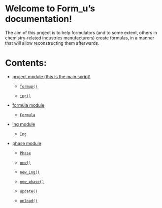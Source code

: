<!-- Form_u documentation master file, created by
sphinx-quickstart on Thu Nov 10 15:36:15 2022.
You can adapt this file completely to your liking, but it should at least
contain the root `toctree` directive. -->
# Welcome to Form_u’s documentation!
The aim of this project is to help formulators (and to some extent, others in chemistry-related industries manufacturers) create formulas, in a manner that will allow reconstructing them afterwards. 
# Contents:

* [project module (this is the main script)](e/project.md)


    * [`formup()`](./e/project.md#project.formup)


    * [`ing()`](./e/project.md#project.ing)

* [formula module](e/formula.md)


    * [`Formula`](./e/formula.md#formula.Formula)


* [ing module](e/ing.md)


    * [`Ing`](./e/ing.md#ing.Ing)


* [phase module](e/phase.md)


    * [`Phase`](./e/phase.md#phase.Phase)


    * [`new()`](./e/project.md#project.new)


    * [`new_ing()`](./e/project.md#project.new_ing)


    * [`new_phase()`](./e/project.md#project.new_phase)


    * [`update()`](./e/project.md#project.update)


    * [`upload()`](./e/project.md#project.upload)



